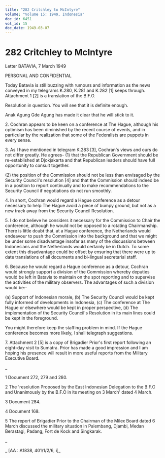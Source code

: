 ```yaml
---
title: "282 Critchley to McIntyre"
volume: "Volume 15: 1949, Indonesia"
doc_id: 6451
vol_id: 15
doc_date: 1949-03-07
---
```


# 282 Critchley to McIntyre

Letter BATAVIA, 7 March 1949

PERSONAL AND CONFIDENTIAL

Today Batavia is still buzzing with rumours and information as the news conveyed in my telegrams K.280, K.281 and K.282 [1] seeps through. Attachment 1 [2] is a translation of the B.F.O.

Resolution in question. You will see that it is definite enough.

Anak Agung Gde Agung has made it clear that he will stick to it.

2\. Cochran appears to be keen on a conference at The Hague, although his optimism has been diminished by the recent course of events, and in particular by the realization that some of the Federalists are puppets in every sense.

3\. As I have mentioned in telegram K.283 [3], Cochran's views and ours do not differ greatly. He agrees- (1) that the Republican Government should be re-established at Djokjakarta and that Republican leaders should have full opportunity to consult together.

(2) the position of the Commission should not be less than envisaged by the Security Council's resolution [4] and that the Commission should indeed be in a position to report continually and to make recommendations to the Security Council if negotiations do not run smoothly.

4\. In short, Cochran would regard a Hague conference as a detour necessary to help The Hague avoid a piece of bumpy ground, but not as a new track away from the Security Council Resolution.

5\. I do not believe he considers it necessary for the Commission to Chair the conference, although he would not be opposed to a rotating Chairmanship. There is little doubt that, at a Hague conference, the Netherlands would endeavour to push the Commission into the background and that we might be under some disadvantage insofar as many of the discussions between Indonesians and the Netherlands would certainly be in Dutch. To some extent this disadvantage could be offset by ensuring that there were up to date translations of all documents and bi-lingual secretarial staff.

6\. Because he would regard a Hague conference as a detour, Cochran would strongly support a division of the Commission whereby deputies would be left in Batavia to maintain on the spot reporting and to supervise the activities of the military observers. The advantages of such a division would be:-

(a) Support of Indonesian morale, (b) The Security Council would be kept fully informed of developments in Indonesia, (c) The conference at The Hague or elsewhere would be kept in proper perspective, (d) The implementation of the Security Council's Resolution in its main lines could be kept in the foreground.

You might therefore keep the staffing problem in mind. If the Hague conference becomes more likely, I shall telegraph suggestions.

7\. Attachment 2 [5] is a copy of Brigadier Prior's first report following an eight-day visit to Sumatra. Prior has made a good impression and I am hoping his presence will result in more useful reports from the Military Executive Board.

_

1 Document 272, 279 and 280.

2 The 'resolution Proposed by the East Indonesian Delegation to the B.F.O and Unanimously by the B.F.O in its meeting on 3 March' dated 4 March.

3 Document 284.

4 Document 168.

5 The report of Brigadier Prior to the Chairman of the Milex Board dated 6 March discussed the military situation in Palembang, Djambi, Medan Berastagi, Padang, Fort de Kock and Singkarak.

_

_ [AA : A1838, 401/1/2/6, i]_
